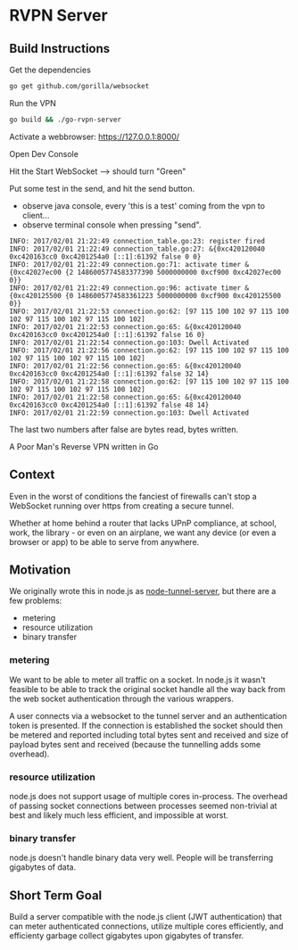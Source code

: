 # RVPN Server

Build Instructions
------------------
Get the dependencies

```bash
go get github.com/gorilla/websocket
```

Run the VPN
```bash
go build && ./go-rvpn-server
```

Activate a webbrowser:  https://127.0.0.1:8000/

Open Dev Console

Hit the Start WebSocket --> should turn "Green"

Put some test in the send, and hit the send button.

* observe java console, every 'this is a test' coming from the vpn to client...
* observe terminal console when pressing "send".

```
INFO: 2017/02/01 21:22:49 connection_table.go:23: register fired
INFO: 2017/02/01 21:22:49 connection_table.go:27: &{0xc420120040 0xc420163cc0 0xc4201254a0 [::1]:61392 false 0 0}
INFO: 2017/02/01 21:22:49 connection.go:71: activate timer &{0xc42027ec00 {2 1486005774583377390 5000000000 0xcf900 0xc42027ec00 0}}
INFO: 2017/02/01 21:22:49 connection.go:96: activate timer &{0xc420125500 {0 1486005774583361223 5000000000 0xcf900 0xc420125500 0}}
INFO: 2017/02/01 21:22:53 connection.go:62: [97 115 100 102 97 115 100 102 97 115 100 102 97 115 100 102]
INFO: 2017/02/01 21:22:53 connection.go:65: &{0xc420120040 0xc420163cc0 0xc4201254a0 [::1]:61392 false 16 0}
INFO: 2017/02/01 21:22:54 connection.go:103: Dwell Activated
INFO: 2017/02/01 21:22:56 connection.go:62: [97 115 100 102 97 115 100 102 97 115 100 102 97 115 100 102]
INFO: 2017/02/01 21:22:56 connection.go:65: &{0xc420120040 0xc420163cc0 0xc4201254a0 [::1]:61392 false 32 14}
INFO: 2017/02/01 21:22:58 connection.go:62: [97 115 100 102 97 115 100 102 97 115 100 102 97 115 100 102]
INFO: 2017/02/01 21:22:58 connection.go:65: &{0xc420120040 0xc420163cc0 0xc4201254a0 [::1]:61392 false 48 14}
INFO: 2017/02/01 21:22:59 connection.go:103: Dwell Activated
```
The last two numbers after false are bytes read, bytes written.




A Poor Man's Reverse VPN written in Go

Context
-------

Even in the worst of conditions the fanciest of firewalls can't stop a WebSocket
running over https from creating a secure tunnel.

Whether at home behind a router that lacks UPnP compliance, at school, work,
the library - or even on an airplane, we want any device (or even a browser or
app) to be able to serve from anywhere.

Motivation
----------

We originally wrote this in node.js as
[node-tunnel-server](https://git.daplie.com/Daplie/node-tunnel-server),
but there are a few problems:

* metering
* resource utilization
* binary transfer

### metering

We want to be able to meter all traffic on a socket.
In node.js it wasn't feasible to be able to track the original socket handle
all the way back from the web socket authentication through the various
wrappers.

A user connects via a websocket to the tunnel server
and an authentication token is presented.
If the connection is established the socket should then be metered and reported
including total bytes sent and received and size of payload bytes sent and
received (because the tunnelling adds some overhead).

### resource utilization

node.js does not support usage of multiple cores in-process.
The overhead of passing socket connections between processes seemed non-trivial
at best and likely much less efficient, and impossible at worst.

### binary transfer

node.js doesn't handle binary data very well. People will be transferring
gigabytes of data.

Short Term Goal
----

Build a server compatible with the node.js client (JWT authentication)
that can meter authenticated connections, utilize multiple cores efficiently,
and efficienty garbage collect gigabytes upon gigabytes of transfer.